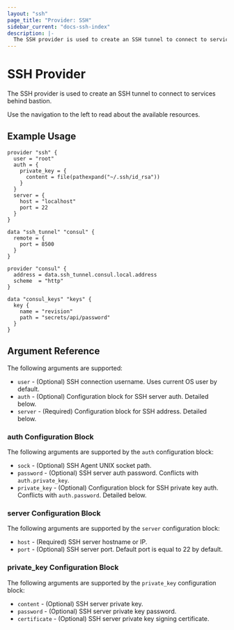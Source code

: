 ```yaml
---
layout: "ssh"
page_title: "Provider: SSH"
sidebar_current: "docs-ssh-index"
description: |-
  The SSH provider is used to create an SSH tunnel to connect to services behind bastion.
---
```


# SSH Provider

The SSH provider is used to create an SSH tunnel to connect to services behind bastion.

Use the navigation to the left to read about the available resources.

## Example Usage

```hcl
provider "ssh" {
  user = "root"
  auth = {
    private_key = {
      content = file(pathexpand("~/.ssh/id_rsa"))
    }
  }
  server = {
    host = "localhost"
    port = 22
  }
}

data "ssh_tunnel" "consul" {
  remote = {
    port = 8500
  }
}

provider "consul" {
  address = data.ssh_tunnel.consul.local.address
  scheme  = "http"
}

data "consul_keys" "keys" {
  key {
    name = "revision"
    path = "secrets/api/password"
  }
}
```

## Argument Reference

The following arguments are supported:

* `user` - (Optional) SSH connection username. Uses current OS user by default.
* `auth` - (Optional) Configuration block for SSH server auth. Detailed below.
* `server` - (Required) Configuration block for SSH address. Detailed below.

### auth Configuration Block

The following arguments are supported by the `auth` configuration block:

* `sock` - (Optional) SSH Agent UNIX socket path.
* `password` - (Optional) SSH server auth password. Conflicts with `auth.private_key`.
* `private_key` - (Optional) Configuration block for SSH private key auth. Conflicts with `auth.password`. Detailed below.

### server Configuration Block

The following arguments are supported by the `server` configuration block:

* `host` - (Required) SSH server hostname or IP.
* `port` - (Optional) SSH server port. Default port is equal to 22 by default.

### private_key Configuration Block

The following arguments are supported by the `private_key` configuration block:

* `content` - (Optional) SSH server private key.
* `password` - (Optional) SSH server private key password.
* `certificate` - (Optional) SSH server private key signing certificate.
